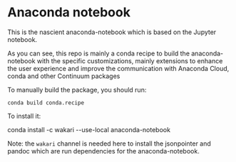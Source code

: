 # Anaconda notebook

This is the nascient anaconda-notebook which is based on the Jupyter notebook.

As you can see, this repo is mainly a conda recipe to build the anaconda-notebook
with the specific customizations, mainly extensions to enhance the user experience
and improve the communication with Anaconda Cloud, conda and other Continuum packages

To manually build the package, you should run:

`conda build conda.recipe`

To install it:

conda install -c wakari --use-local anaconda-notebook

Note: the `wakari` channel is needed here to install the jsonpointer and pandoc
which are run dependencies for the anaconda-notebook.
